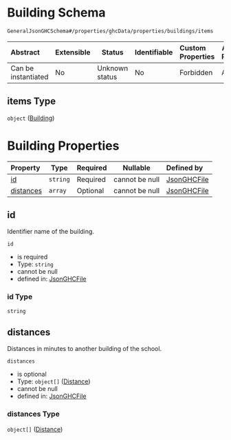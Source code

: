 # Building Schema

```txt
GeneralJsonGHCSchema#/properties/ghcData/properties/buildings/items
```




| Abstract            | Extensible | Status         | Identifiable | Custom Properties | Additional Properties | Access Restrictions | Defined In                                                         |
| :------------------ | ---------- | -------------- | ------------ | :---------------- | --------------------- | ------------------- | ------------------------------------------------------------------ |
| Can be instantiated | No         | Unknown status | No           | Forbidden         | Allowed               | none                | [ghc.schema.json\*](../out/ghc.schema.json "open original schema") |

## items Type

`object` ([Building](ghc-properties-ghcdata-properties-buildings-building.md))

# Building Properties

| Property                | Type     | Required | Nullable       | Defined by                                                                                                                                                                             |
| :---------------------- | -------- | -------- | -------------- | :------------------------------------------------------------------------------------------------------------------------------------------------------------------------------------- |
| [id](#id)               | `string` | Required | cannot be null | [JsonGHCFile](ghc-properties-ghcdata-properties-buildings-building-properties-id.md "GeneralJsonGHCSchema#/properties/ghcData/properties/buildings/items/properties/id")               |
| [distances](#distances) | `array`  | Optional | cannot be null | [JsonGHCFile](ghc-properties-ghcdata-properties-buildings-building-properties-distances.md "GeneralJsonGHCSchema#/properties/ghcData/properties/buildings/items/properties/distances") |

## id

Identifier name of the building.


`id`

-   is required
-   Type: `string`
-   cannot be null
-   defined in: [JsonGHCFile](ghc-properties-ghcdata-properties-buildings-building-properties-id.md "GeneralJsonGHCSchema#/properties/ghcData/properties/buildings/items/properties/id")

### id Type

`string`

## distances

Distances in minutes to another building of the school.


`distances`

-   is optional
-   Type: `object[]` ([Distance](ghc-properties-ghcdata-properties-buildings-building-properties-distances-distance.md))
-   cannot be null
-   defined in: [JsonGHCFile](ghc-properties-ghcdata-properties-buildings-building-properties-distances.md "GeneralJsonGHCSchema#/properties/ghcData/properties/buildings/items/properties/distances")

### distances Type

`object[]` ([Distance](ghc-properties-ghcdata-properties-buildings-building-properties-distances-distance.md))
